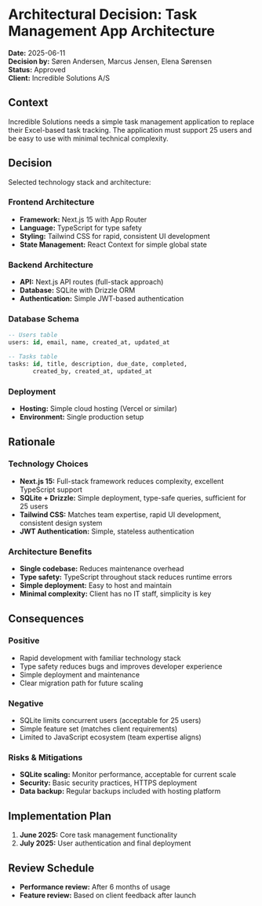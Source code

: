 # Architectural Decision: Task Management App Architecture

**Date:** 2025-06-11  
**Decision by:** Søren Andersen, Marcus Jensen, Elena Sørensen  
**Status:** Approved  
**Client:** Incredible Solutions A/S

## Context
Incredible Solutions needs a simple task management application to replace their Excel-based task tracking. The application must support 25 users and be easy to use with minimal technical complexity.

## Decision
Selected technology stack and architecture:

### Frontend Architecture
- **Framework:** Next.js 15 with App Router
- **Language:** TypeScript for type safety
- **Styling:** Tailwind CSS for rapid, consistent UI development
- **State Management:** React Context for simple global state

### Backend Architecture  
- **API:** Next.js API routes (full-stack approach)
- **Database:** SQLite with Drizzle ORM
- **Authentication:** Simple JWT-based authentication

### Database Schema
```sql
-- Users table
users: id, email, name, created_at, updated_at

-- Tasks table  
tasks: id, title, description, due_date, completed, 
       created_by, created_at, updated_at
```

### Deployment
- **Hosting:** Simple cloud hosting (Vercel or similar)
- **Environment:** Single production setup

## Rationale

### Technology Choices
- **Next.js 15:** Full-stack framework reduces complexity, excellent TypeScript support
- **SQLite + Drizzle:** Simple deployment, type-safe queries, sufficient for 25 users
- **Tailwind CSS:** Matches team expertise, rapid UI development, consistent design system
- **JWT Authentication:** Simple, stateless authentication

### Architecture Benefits
- **Single codebase:** Reduces maintenance overhead
- **Type safety:** TypeScript throughout stack reduces runtime errors
- **Simple deployment:** Easy to host and maintain
- **Minimal complexity:** Client has no IT staff, simplicity is key

## Consequences

### Positive
- Rapid development with familiar technology stack
- Type safety reduces bugs and improves developer experience
- Simple deployment and maintenance
- Clear migration path for future scaling

### Negative
- SQLite limits concurrent users (acceptable for 25 users)
- Simple feature set (matches client requirements)
- Limited to JavaScript ecosystem (team expertise aligns)

### Risks & Mitigations
- **SQLite scaling:** Monitor performance, acceptable for current scale
- **Security:** Basic security practices, HTTPS deployment
- **Data backup:** Regular backups included with hosting platform

## Implementation Plan
1. **June 2025:** Core task management functionality
2. **July 2025:** User authentication and final deployment

## Review Schedule
- **Performance review:** After 6 months of usage
- **Feature review:** Based on client feedback after launch 